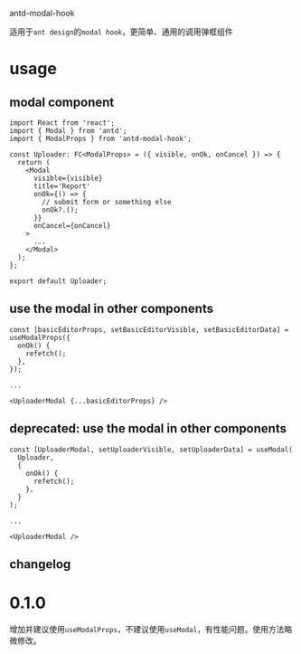 antd-modal-hook

适用于`ant design`的`modal hook`，更简单、通用的调用弹框组件

# usage

## modal component

```
import React from 'react';
import { Modal } from 'antd';
import { ModalProps } from 'antd-modal-hook';

const Uploader: FC<ModalProps> = ({ visible, onOk, onCancel }) => {
  return (
    <Modal
      visible={visible}
      title='Report'
      onOk={() => {
        // submit form or something else
        onOk?.();
      }}
      onCancel={onCancel}
    >
      ...
    </Modal>
  );
};

export default Uploader;
```

## use the modal in other components

```
const [basicEditorProps, setBasicEditorVisible, setBasicEditorData] = useModalProps({
  onOk() {
    refetch();
  },
});

...

<UploaderModal {...basicEditorProps} />
```

## deprecated: use the modal in other components

```
const [UploaderModal, setUploaderVisible, setUploaderData] = useModal(
  Uploader,
  {
    onOk() {
      refetch();
    },
  }
);

...

<UploaderModal />
```

## changelog

# 0.1.0

增加并建议使用`useModalProps`，不建议使用`useModal`，有性能问题。使用方法略微修改。